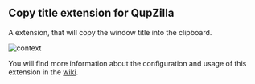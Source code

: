 Copy title extension for QupZilla
-------------------------------------------------
A extension, that will copy the window title into the clipboard.

![context](http://i.imgur.com/3ewZIZU.png)

You will find more information about the configuration and usage of this extension in the [wiki](https://github.com/QupZilla/qupzilla-plugins/wiki/Copy-Title).
